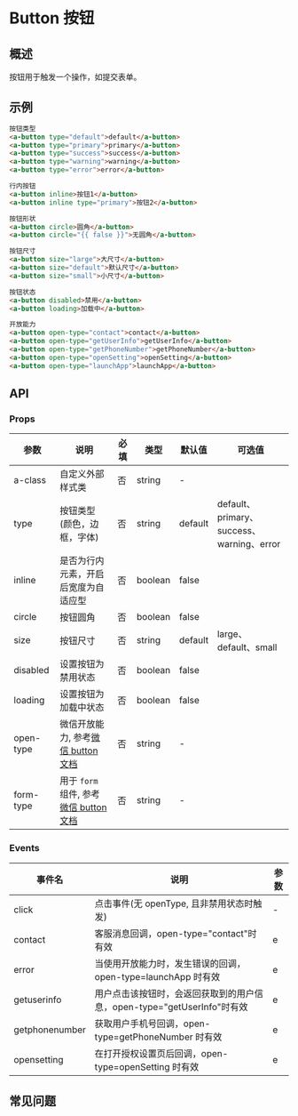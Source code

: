 # Button 按钮

## 概述

按钮用于触发一个操作，如提交表单。

## 示例

```html
按钮类型
<a-button type="default">default</a-button>
<a-button type="primary">primary</a-button>
<a-button type="success">success</a-button>
<a-button type="warning">warning</a-button>
<a-button type="error">error</a-button>

行内按钮
<a-button inline>按钮1</a-button>
<a-button inline type="primary">按钮2</a-button>

按钮形状
<a-button circle>圆角</a-button>
<a-button circle="{{ false }}">无圆角</a-button>

按钮尺寸
<a-button size="large">大尺寸</a-button>
<a-button size="default">默认尺寸</a-button>
<a-button size="small">小尺寸</a-button>

按钮状态
<a-button disabled>禁用</a-button>
<a-button loading>加载中</a-button>

开放能力
<a-button open-type="contact">contact</a-button>
<a-button open-type="getUserInfo">getUserInfo</a-button>
<a-button open-type="getPhoneNumber">getPhoneNumber</a-button>
<a-button open-type="openSetting">openSetting</a-button>
<a-button open-type="launchApp">launchApp</a-button>
```

## API

### Props

| 参数      | 说明                                                                                                             | 必填 | 类型    | 默认值  | 可选值                                    |
| --------- | ---------------------------------------------------------------------------------------------------------------- | ---- | ------- | ------- | ----------------------------------------- |
| a-class   | 自定义外部样式类                                                                                                 | 否   | string  | -       |                                           |
| type      | 按钮类型 (颜色，边框，字体)                                                                                      | 否   | string  | default | default、primary、success、warning、error |
| inline    | 是否为行内元素，开启后宽度为自适应型                                                                             | 否   | boolean | false   |                                           |
| circle    | 按钮圆角                                                                                                         | 否   | boolean | false   |                                           |
| size      | 按钮尺寸                                                                                                         | 否   | string  | default | large、default、small                     |
| disabled  | 设置按钮为禁用状态                                                                                               | 否   | boolean | false   |                                           |
| loading   | 设置按钮为加载中状态                                                                                             | 否   | boolean | false   |                                           |
| open-type | 微信开放能力, 参考[微信 button 文档](https://developers.weixin.qq.com/miniprogram/dev/component/button.html)     | 否   | string  | -       |                                           |
| form-type | 用于 `form` 组件, 参考[微信 button 文档](https://developers.weixin.qq.com/miniprogram/dev/component/button.html) | 否   | string  | -       |                                           |

### Events

| 事件名         | 说明                                                                    | 参数 |
| -------------- | ----------------------------------------------------------------------- | ---- |
| click          | 点击事件(无 openType, 且非禁用状态时触发)                               | -    |
| contact        | 客服消息回调，open-type="contact"时有效                                 | e    |
| error          | 当使用开放能力时，发生错误的回调，open-type=launchApp 时有效            | e    |
| getuserinfo    | 用户点击该按钮时，会返回获取到的用户信息，open-type="getUserInfo"时有效 | e    |
| getphonenumber | 获取用户手机号回调，open-type=getPhoneNumber 时有效                     | e    |
| opensetting    | 在打开授权设置页后回调，open-type=openSetting 时有效                    | e    |

## 常见问题
